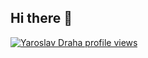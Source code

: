 ## Hi there 👋

<!--
**yaroslavdraha/yaroslavdraha** is a ✨ _special_ ✨ repository because its `README.md` (this file) appears on your GitHub profile.

Here are some ideas to get you started:

- 🔭 I’m currently working on ...
- 🌱 I’m currently learning ...
- 👯 I’m looking to collaborate on ...
- 🤔 I’m looking for help with ...
- 💬 Ask me about ...
- 📫 How to reach me: ...
- 😄 Pronouns: ...
- ⚡ Fun fact: ...
-->

[![Yaroslav Draha profile views](https://u8views.com/api/v1/github/profiles/12752044/views/day-week-month-total-count.svg)](https://u8views.com/github/yaroslavdraha)
